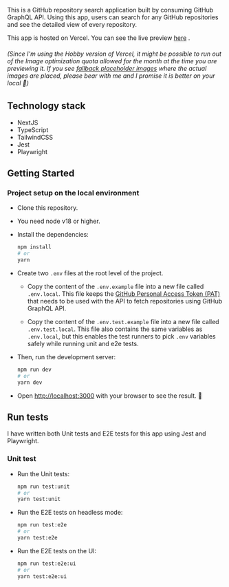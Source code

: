 This is a GitHub repository search application built by consuming GitHub GraphQL API. Using this app, users can search for any GitHub repositories and see the detailed view of every repository.  

This app is hosted on Vercel. You can see the live preview [here](https://nextjs-graphql-search-app.vercel.app/) .

###### (Since I'm using the Hobby version of Vercel, it might be possible to run out of the Image optimization quota allowed for the month at the time you are previewing it. If you see [fallback placeholder images](https://github.com/nadun-malinda/graphql-search-app/blob/main/src/components/image/Image.tsx) where the actual images are placed, please bear with me and I promise it is better on your local :see_no_evil:)

## Technology stack
- NextJS
- TypeScript
- TailwindCSS
- Jest
- Playwright

## Getting Started
### Project setup on the local environment
- Clone this repository.
- You need node v18 or higher.
- Install the dependencies:
  
  ```bash
  npm install
  # or
  yarn
  ```
  
- Create two `.env` files at the root level of the project.
  - Copy the content of the `.env.example` file into a new file called `.env.local`. This file keeps the [GitHub Personal Access Token (PAT)](https://docs.github.com/en/enterprise-server@3.9/authentication/keeping-your-account-and-data-secure/managing-your-personal-access-tokens) that needs to be used with the API to fetch repositories using GitHub GraphQL API.
    
  - Copy the content of the `.env.test.example` file into a new file called `.env.test.local`. This file also contains the same variables as `.env.local`, but this enables the test runners to pick `.env` variables safely while running unit and e2e tests.

- Then, run the development server:

  ```bash
  npm run dev
  # or
  yarn dev
  ```

- Open [http://localhost:3000](http://localhost:3000) with your browser to see the result. 🚀



## Run tests

I have written both Unit tests and E2E tests for this app using Jest and Playwright. 

### Unit test
- Run the Unit tests:
  
  ```bash
  npm run test:unit
  # or
  yarn test:unit
  ```

- Run the E2E tests on headless mode:

  ```bash
  npm run test:e2e
  # or
  yarn test:e2e
  ```

- Run the E2E tests on the UI:

  ```bash
  npm run test:e2e:ui
  # or
  yarn test:e2e:ui
  ```
